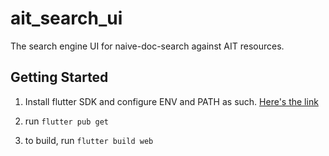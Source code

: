 # ait_search_ui

The search engine UI for naive-doc-search against AIT resources.

## Getting Started

1. Install flutter SDK and configure ENV and PATH as such. [Here's the link](https://docs.flutter.dev/get-started/install)

2. run ``flutter pub get``

3. to build, run ``flutter build web``